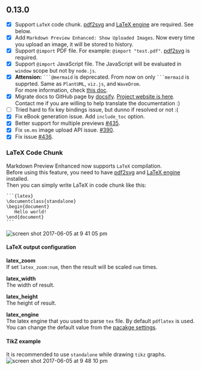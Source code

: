 ## 0.13.0
* [x] Support `LaTeX` code chunk.  [pdf2svg](extra.md) and [LaTeX engine](extra.md) are required. See below.      
* [x] Add `Markdown Preview Enhanced: Show Uploaded Images`. Now every time you upload an image, it will be stored to history.    
* [x] Support `@import` PDF file. For example: `@import "test.pdf"`. [pdf2svg](extra.md) is required.    
* [x] Support `@import` JavaScript file. The JavaScript will be evaluated in `window` scope but not by `node.js`.  
* [x] **Attension:** <code>\`\`\`@mermaid</code> is deprecated. From now on only <code>\`\`\`mermaid</code> is supprted. Same as `PlantUML`, `viz.js`, and `WaveDrom`.   
      For more information, check [this doc](graphs.md).     
* [x] Migrate docs to GitHub page by [docsify](https://docsify.js.org/#/). [Project website is here](https://shd101wyy.github.io/markdown-preview-enhanced/#/). Contact me if you are willing to help translate the documentation :)   
* [ ] Tried hard to fix key bindings issue, but dunno if resolved or not :(  
* [x] Fix eBook generation issue. Add `include_toc` option.   
* [x] Better support for multiple previews [#435](https://github.com/shd101wyy/markdown-preview-enhanced/issues/435).  
* [x] Fix `sm.ms` image upload API issue. [#390](https://github.com/shd101wyy/markdown-preview-enhanced/issues/390).  
* [x] Fix issue [#436](https://github.com/shd101wyy/markdown-preview-enhanced/issues/436).   

### LaTeX Code Chunk
Markdown Preview Enhanced now supports `LaTeX` compilation.  
Before using this feature, you need to have [pdf2svg](extra.md?id=install-svg2pdf) and [LaTeX engine](extra.md?id=install-latex-distribution) installed.  
Then you can simply write LaTeX in code chunk like this:  


    ```{latex}
    \documentclass{standalone}
    \begin{document}
       Hello world!
    \end{document}
    ```

![screen shot 2017-06-05 at 9 41 05 pm](https://cloud.githubusercontent.com/assets/1908863/26811469/b234c584-4a37-11e7-977c-73f7a3e07bd7.png)


#### LaTeX output configuration  
**latex_zoom**  
If set `latex_zoom:num`, then the result will be scaled `num` times.  

**latex_width**  
The width of result.  

**latex_height**  
The height of result.  

**latex_engine**  
The latex engine that you used to parse `tex` file. By default `pdflatex` is used. You can change the default value from the [pacakge settings](usages.md?id=package-settings).    


#### TikZ example  
It is recommended to use `standalone` while drawing `tikz` graphs.  
![screen shot 2017-06-05 at 9 48 10 pm](https://cloud.githubusercontent.com/assets/1908863/26811633/b018aa76-4a38-11e7-9ec2-688f273468bb.png)

